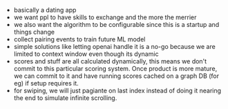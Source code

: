 
- basically a dating app
- we want ppl to have skills to exchange and the more the merrier
- we also want the algorithm to be configurable since this is a startup and things change
- collect pairing events to train future ML model
- simple solutions like letting openai handle it is a no-go because we are limited to context window even though its dynamic
- scores and stuff are all calculated dynamically, this means we don't commit to this particular scoring system. Once product is more mature, we can commit to it and have running scores cached on a graph DB (for eg) if setup requires it.
- for swiping, we will just pagiante on last index instead of doing it nearing the end to simulate infinite scrolling.